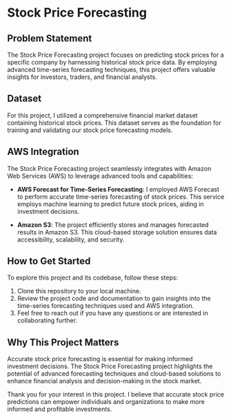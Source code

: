 # Stock Price Forecasting

## Problem Statement

The Stock Price Forecasting project focuses on predicting stock prices for a specific company by harnessing historical stock price data. By employing advanced time-series forecasting techniques, this project offers valuable insights for investors, traders, and financial analysts.

## Dataset

For this project, I utilized a comprehensive financial market dataset containing historical stock prices. This dataset serves as the foundation for training and validating our stock price forecasting models.

## AWS Integration

The Stock Price Forecasting project seamlessly integrates with Amazon Web Services (AWS) to leverage advanced tools and capabilities:

- **AWS Forecast for Time-Series Forecasting**: I employed AWS Forecast to perform accurate time-series forecasting of stock prices. This service employs machine learning to predict future stock prices, aiding in investment decisions.

- **Amazon S3**: The project efficiently stores and manages forecasted results in Amazon S3. This cloud-based storage solution ensures data accessibility, scalability, and security.

## How to Get Started

To explore this project and its codebase, follow these steps:

1. Clone this repository to your local machine.
2. Review the project code and documentation to gain insights into the time-series forecasting techniques used and AWS integration.
3. Feel free to reach out if you have any questions or are interested in collaborating further.

## Why This Project Matters

Accurate stock price forecasting is essential for making informed investment decisions. The Stock Price Forecasting project highlights the potential of advanced forecasting techniques and cloud-based solutions to enhance financial analysis and decision-making in the stock market.

Thank you for your interest in this project. I believe that accurate stock price predictions can empower individuals and organizations to make more informed and profitable investments.

